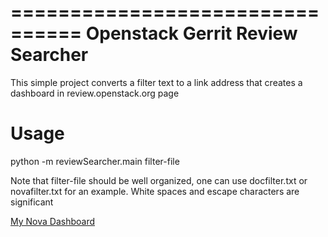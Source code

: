 ================================
Openstack Gerrit Review Searcher
================================

This simple project converts a filter text to a link address
that creates a dashboard in review.openstack.org page

Usage
=====

python -m reviewSearcher.main filter-file

Note that filter-file should be well organized, one can use
docfilter.txt or novafilter.txt for an example. White spaces 
and escape characters are significant

<a href="https://review.openstack.org/#/dashboard/?foreach=%28project%3Aopenstack%2Fnova+OR+project%3Aopenstack%2Fnova-specs+OR+project%3Aopenstack%2Fpython-novaclient+OR+project%3Aopenstack%2Fpuppet-nova+OR+project%3Aopenstack%2Fnova-powervm+OR+project%3Aopenstack%2Fnova-docker+OR+project%3Aopenstack%2Fnova-zvm-virt-driver+OR+project%3Aopenstack%2Fnova-solver-scheduler+OR+project%3Aopenstack%2Ffuel-plugin-nova-nfs+OR+project%3Aopenstack%2Fblazar-nova+OR+project%3Aopenstack%2Fec2-api%29+status%3Aopen+NOT+owner%3Aself+NOT+label%3AWorkflow%3C%3D-1+label%3AVerified%3E%3D1%252cjenkins+NOT+label%3ACode-Review%3C%3D-1%252cself+NOT+label%3ACode-Review%3E%3D1%252cself&title=Nova+Review+Inbox&You+are+a+reviewer+%28but+haven%27t+voted+in+the+current+revision%29=reviewer%3Aself&Needs+feedback+%28Changes+older+than+5+days+that+have+not+been+reviewed+by+anyone%29=NOT+label%3ACode-Review%3C%3D2+age%3A5d+limit%3A50&Needs+final+%2B2=label%3ACode-Review%3E%3D2+limit%3A50&Passed+Jenkins+%28with+no+negative+feedback%29=NOT+label%3ACode-Review%3E%3D2+NOT+label%3ACode-Review%3C%3D-1+limit%3A50&Wayward+Changes+%28Changes+with+no+code+review+in+the+last+two+days%29=NOT+label%3ACode-Review%3C%3D2+age%3A2d&All+Nova+Related=%28project%3Aopenstack%2Fnova+OR+project%3Aopenstack%2Fnova-specs+OR+project%3Aopenstack%2Fpython-novaclient+OR+project%3Aopenstack%2Fpuppet-nova+OR+project%3Aopenstack%2Fnova-powervm+OR+project%3Aopenstack%2Fnova-docker+OR+project%3Aopenstack%2Fnova-zvm-virt-driver+OR+project%3Aopenstack%2Fnova-solver-scheduler+OR+project%3Aopenstack%2Ffuel-plugin-nova-nfs+OR+project%3Aopenstack%2Fblazar-nova+OR+project%3Aopenstack%2Fec2-api%29+status%3Aopen">My Nova Dashboard</a>
